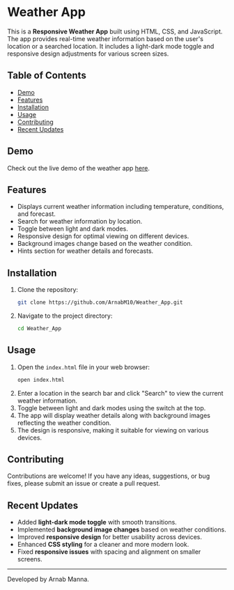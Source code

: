 # Weather App

This is a **Responsive Weather App** built using HTML, CSS, and JavaScript. The app provides real-time weather information based on the user's location or a searched location. It includes a light-dark mode toggle and responsive design adjustments for various screen sizes.

## Table of Contents
- [Demo](#demo)
- [Features](#features)
- [Installation](#installation)
- [Usage](#usage)
- [Contributing](#contributing)
- [Recent Updates](#recent-updates)

## Demo

Check out the live demo of the weather app [here](https://weather-app-by-arnab-manna.vercel.app/).

## Features

- Displays current weather information including temperature, conditions, and forecast.
- Search for weather information by location.
- Toggle between light and dark modes.
- Responsive design for optimal viewing on different devices.
- Background images change based on the weather condition.
- Hints section for weather details and forecasts.

## Installation

1. Clone the repository:
    ```bash
    git clone https://github.com/ArnabM10/Weather_App.git
    ```
2. Navigate to the project directory:
    ```bash
    cd Weather_App
    ```

## Usage

1. Open the `index.html` file in your web browser:
    ```bash
    open index.html
    ```
2. Enter a location in the search bar and click "Search" to view the current weather information.
3. Toggle between light and dark modes using the switch at the top.
4. The app will display weather details along with background images reflecting the weather condition.
5. The design is responsive, making it suitable for viewing on various devices.

## Contributing

Contributions are welcome! If you have any ideas, suggestions, or bug fixes, please submit an issue or create a pull request.

## Recent Updates

- Added **light-dark mode toggle** with smooth transitions.
- Implemented **background image changes** based on weather conditions.
- Improved **responsive design** for better usability across devices.
- Enhanced **CSS styling** for a cleaner and more modern look.
- Fixed **responsive issues** with spacing and alignment on smaller screens.

---

Developed by Arnab Manna.
